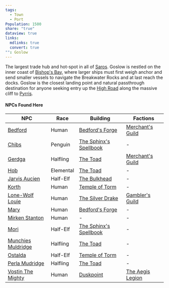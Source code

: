 ```yaml
---
tags:
  - Town
  - Port
Population: 1500
share: "true"
dataview: true
links:
  mdlinks: true
  convert: true
"": Goslow
---
```


The largest trade hub and hot-spot in all of [Saros](../../../History-&%20Lore/A-Brief-Saros-History.md). Goslow is nestled on the inner coast of [Bishop's Bay](../../Landmarks/Waters/Bishop's-Bay.md), where larger ships must first weigh anchor and send smaller vessels to navigate the Breakwater Rocks and at last reach the docks. Goslow is the closest landing point and natural passthrough destination for anyone seeking entry up the [High Road](../../Landmarks/Roads/The-High-Road.md) along the massive cliff to [Pyrris](../Pyrris/index.md).

#### NPCs Found Here
| NPC                                                                                       | Race      | Building                                                                                               | Factions                                                   |
| ----------------------------------------------------------------------------------------- | --------- | ------------------------------------------------------------------------------------------------------ | ---------------------------------------------------------- |
| [Bedford](./NPCs/Bedford.md)                       | Human     | [Bedford's Forge](./Locations/Bedford's-Forge.md)               | [Merchant's Guild](../../../Factions-&%20Clans/Merchant's%20Guild/index.md) |
| [Chibs](./NPCs/Chibs.md)                           | Penguin   | [The Sphinx's Spellbook](./Locations/The-Sphinx's-Spellbook.md) | \-                                                         |
| [Gerdga](./NPCs/Gerdga.md)                         | Halfling  | [The Toad](./Locations/The-Toad.md)                             | [Merchant's Guild](../../../Factions-&%20Clans/Merchant's%20Guild/index.md) |
| [Hob](./NPCs/Hob.md)                               | Elemental | [The Toad](./Locations/The-Toad.md)                             | \-                                                         |
| [Jarvis Aucien](./NPCs/Jarvis-Aucien.md)           | Half-Elf  | [The Bulkhead](./Locations/The-Bulkhead.md)                     | \-                                                         |
| [Korth](./NPCs/Korth.md)                           | Human     | [Temple of Torm](./Locations/Temple-of-Torm.md)                 | \-                                                         |
| [Lone-Wolf Louie](./NPCs/Lone-Wolf-Louie.md)       | Human     | [The Silver Drake](./Locations/The-Silver-Drake.md)             | [Gambler's Guild](../../../Factions-&%20Clans/Gambler's%20Guild/index.md)   |
| [Mary](./NPCs/Mary.md)                             | Human     | [Bedford's Forge](./Locations/Bedford's-Forge.md)               | \-                                                         |
| [Mirken Stanton](./NPCs/Mirken-Stanton.md)         | Human     | \-                                                                                                     | \-                                                         |
| [Mori](./NPCs/Mori.md)                             | Half-Elf  | [The Sphinx's Spellbook](./Locations/The-Sphinx's-Spellbook.md) | \-                                                         |
| [Munchies Muldridge](./NPCs/Munchies-Muldridge.md) | Halfling  | [The Toad](./Locations/The-Toad.md)                             | \-                                                         |
| [Ostalda](./NPCs/Ostalda.md)                       | Half-Elf  | [Temple of Torm](./Locations/Temple-of-Torm.md)                 | \-                                                         |
| [Perla Mudridge](./NPCs/Perla-Mudridge.md)         | Halfling  | [The Toad](./Locations/The-Toad.md)                             | \-                                                         |
| [Vostin The Mighty](./NPCs/Vostin-The-Mighty.md)   | Human     | [Duskpoint](./Locations/Duskpoint.md)                           | [The Aegis Legion](../../../Factions-&%20Clans/The%20Aegis%20Legion/index.md) |
